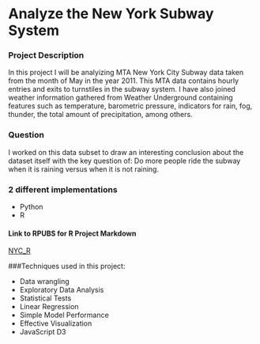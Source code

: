 # Analyze the New York Subway System

### Project Description
In this project I will be analyizing MTA New York City Subway data taken from the month of May in the year 2011. This MTA data contains hourly entries and exits to turnstiles in the subway system. I have also joined weather information gathered from Weather Underground containing features such as temperature, barometric pressure, indicators for rain, fog, thunder, the total amount of precipitation, among others.

### Question 
I worked on this data subset to draw an interesting conclusion about the dataset itself with the key question of: Do more people ride the subway when it is raining versus when it is not raining.


### 2 different implementations
- Python
- R

#### Link to RPUBS for R Project Markdown
[NYC_R](https://rpubs.com/mevanoff24/107775)

###Techniques used in this project:

- Data wrangling
- Exploratory Data Analysis
- Statistical Tests
- Linear Regression
- Simple Model Performance
- Effective Visualization
- JavaScript D3
